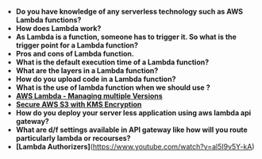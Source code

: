 - **Do you have knowledge of any serverless technology such as AWS Lambda functions?**
- **How does Lambda work?**
- **As Lambda is a function, someone has to trigger it. So what is the trigger point for a Lambda function?**
- **Pros and cons of Lambda function.**
- **What is the default execution time of a Lambda function?**
- **What are the layers in a Lambda function?**
- **How do you upload code in a Lambda function?**
- **What is the use of lambda function when we should use ?**
- **[AWS Lambda - Managing multiple Versions](https://youtu.be/ROuZERPZ5fA?si=n4DtVAOsegqfP4sA)**
- **[Secure AWS S3 with KMS Encryption](https://youtu.be/uqyf66kgB94?si=WBzdXsSbzSFE3qta)**
- **How do you deploy your server less application using aws lambda api gateway?**
- **What are d/f settings available in API gateway like how will you route particularly lambda or recourses?**
- **[Lambda Authorizers]**(https://www.youtube.com/watch?v=al5I9v5Y-kA)